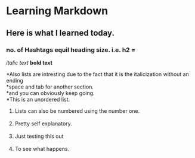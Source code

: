 # Learning Markdown

## Here is what I learned today.

### no. of Hashtags equil heading size. i.e. h2 = ##

*italic text*
**bold text**

*Also lists are intresting due to the fact that it is the italicization without an ending <br>
  *space and tab for another section. <br>
  *and you can obviously keep going. <br>
  *This is an unordered list.
  
<ol>
 <li>Lists can also be numbered using the number one.</li><br>
 <li>Pretty self explanatory.</li><br>
 <li>Just testing this out</li><br>
 <li> To see what happens.</li>
</ol>
